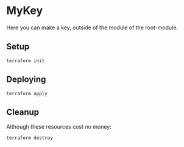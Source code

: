 # MyKey

Here you can make a key, outside of the module of the root-module.

## Setup

```shell
terraform init
```

## Deploying

```shell
terraform apply
```

## Cleanup

Although these resources cost no money:

```shell
terraform destroy
```
